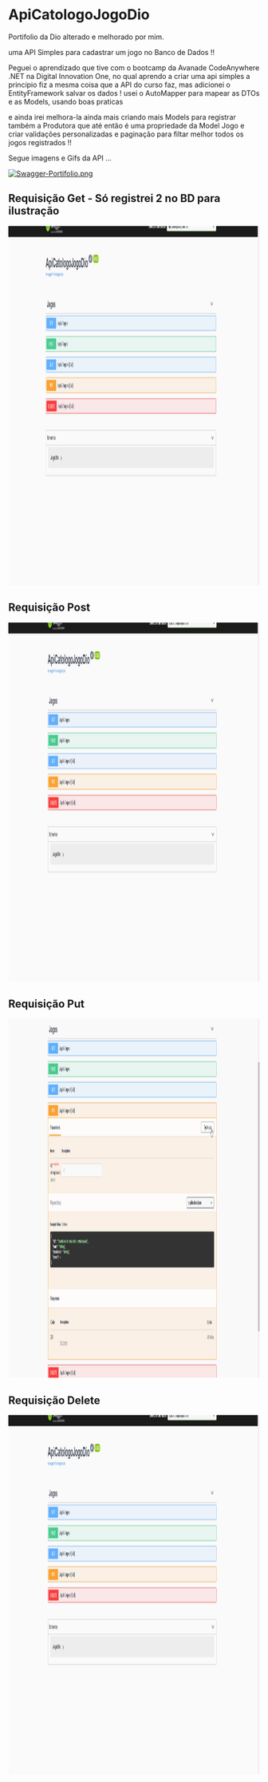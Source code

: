 # ApiCatologoJogoDio
Portifolio da Dio alterado e melhorado por mim.

uma API Simples para cadastrar um jogo no Banco de Dados !!

Peguei o aprendizado que tive com o bootcamp da Avanade CodeAnywhere .NET na Digital Innovation One, no qual aprendo a criar uma api simples
a principio fiz a mesma coisa que a API do curso faz, mas adicionei o EntityFramework salvar os dados ! usei o AutoMapper para mapear as DTOs
e as Models, usando boas praticas 

e ainda irei melhora-la ainda mais criando mais Models para registrar também a Produtora que até então é uma propriedade da Model Jogo
e criar validações personalizadas e paginação para filtar melhor todos os jogos registrados !!

Segue imagens e Gifs da API ...

[![Swagger-Portifolio.png](https://i.postimg.cc/k5Pc8mfC/Swagger-Portifolio.png)](https://postimg.cc/jDvP0Bp3)



<h2>Requisição Get - Só registrei 2 no BD para ilustração</h2>

<p align="center">
	<img width="1280" height="720" src="wwwroot/gif/getAPI.gif"
</p>

<h2>Requisição Post</h2>

<p align="center">
	<img width="1280" height="720" src="wwwroot/gif/postAPI.gif"
</p>



<h2>Requisição Put</h2>
	
<p align="center">
	<img width="1280" height="720" src="wwwroot/gif/putAPI.gif"
</p>

<h2>Requisição Delete</h2>
	
<p align="center">
	<img width="1280" height="720" src="wwwroot/gif/DeleteAPI.gif"
</p>

